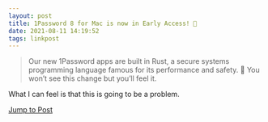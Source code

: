 ```yaml
---
layout: post
title: 1Password 8 for Mac is now in Early Access! 🎉
date: 2021-08-11 14:19:52
tags: linkpost
---
```


> Our new 1Password apps are built in Rust, a secure systems programming language famous for its performance and safety. 🦀 You won’t see this change but you’ll feel it.

What I can feel is that this is going to be a problem. 

[Jump to Post](https://blog.1password.com/1password-8-for-mac-is-now-in-early-access/)

